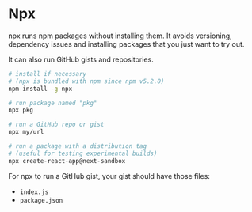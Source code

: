 # Npx

npx runs npm packages without installing them. It avoids versioning, dependency issues and installing packages that you just want to try out.

It can also run GitHub gists and repositories.

```bash
# install if necessary
# (npx is bundled with npm since npm v5.2.0)
npm install -g npx

# run package named "pkg"
npx pkg

# run a GitHub repo or gist
npx my/url

# run a package with a distribution tag
# (useful for testing experimental builds)
npx create-react-app@next-sandbox
```

For npx to run a GitHub gist, your gist should have those files:
- `index.js`
- `package.json`
